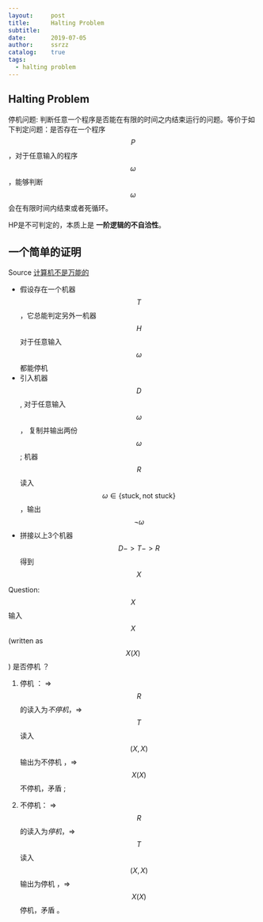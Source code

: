 ```yaml
---
layout:     post
title:      Halting Problem
subtitle:   
date:       2019-07-05
author:     ssrzz
catalog: 	true
tags:
  - halting problem
---
```


## Halting Problem

停机问题: 判断任意一个程序是否能在有限的时间之内结束运行的问题。等价于如下判定问题：是否存在一个程序$$P$$，对于任意输入的程序$$\omega$$，能够判断$$\omega$$会在有限时间内结束或者死循环。

HP是不可判定的，本质上是 **一阶逻辑的不自洽性**。





## 一个简单的证明 

Source [计算机不是万能的](https://www.youtube.com/watch?v=92WHN-pAFCs)

* 假设存在一个机器 $$T$$ ，它总能判定另外一机器 $$H$$ 对于任意输入 $$\omega$$ 都能停机 
* 引入机器 $$D$$, 对于任意输入 $$\omega$$， 复制并输出两份 $$\omega$$ ; 机器 $$R$$ 读入 $$\omega \in \{ \text{stuck}, \text{not stuck} \}$$，输出 $$\neg \omega$$ 
* 拼接以上3个机器 $$D -> T -> R $$ 得到 $$X$$ 

Question: $$X$$ 输入 $$X$$ (written as $$X(X)$$) 是否停机 ？

1. 停机 ： => $$R$$ 的读入为*不停机*，=>  $$T$$ 读入 $$(X, X)$$ 输出为不停机 ，=> $$X(X)$$不停机，矛盾 ; 

2. 不停机： => $$R$$ 的读入为*停机*，=>  $$T$$ 读入 $$(X, X)$$ 输出为停机 ，=> $$X(X)$$停机，矛盾 。

   

    

